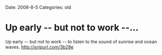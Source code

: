 Date: 2008-8-5
Categories: old

# Up early -- but not to work --...

Up early -- but not to work -- to listen to the sound of sunrise and ocean waves.  http://snipurl.com/3b28e
